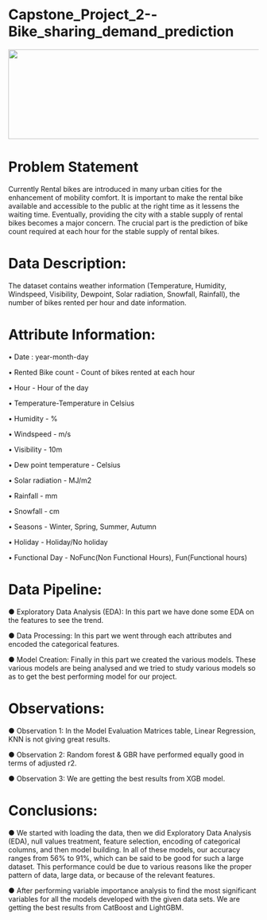 # Capstone_Project_2--Bike_sharing_demand_prediction

<p align="center">
  <img width="600" height="180" src="https://camo.githubusercontent.com/a91cf0d804b5c294058c838e5c99c7384c2f0dfcff50ddfe80b67144997054a4/68747470733a2f2f73746f726167652e676f6f676c65617069732e636f6d2f6b6167676c652d636f6d7065746974696f6e732f6b6167676c652f333934382f6d656469612f62696b65732e706e67">
</p>

# Problem Statement
Currently Rental bikes are introduced in many urban cities for the enhancement of mobility comfort. It is important to make the rental bike available and accessible to the public at the right time as it lessens the waiting time. Eventually, providing the city with a stable supply of rental bikes becomes a major concern. The crucial part is the prediction of bike count required at each hour for the stable supply of rental bikes.

# Data Description:
The dataset contains weather information (Temperature, Humidity, Windspeed, Visibility, Dewpoint, Solar radiation, Snowfall, Rainfall), the number of bikes rented per hour and date information.

# Attribute Information:
• Date : year-month-day

• Rented Bike count - Count of bikes rented at each hour

• Hour - Hour of the day

• Temperature-Temperature in Celsius

• Humidity - %

• Windspeed - m/s

• Visibility - 10m

• Dew point temperature - Celsius

• Solar radiation - MJ/m2

• Rainfall - mm

• Snowfall - cm

• Seasons - Winter, Spring, Summer, Autumn

• Holiday - Holiday/No holiday

• Functional Day - NoFunc(Non Functional Hours), Fun(Functional hours)

# Data Pipeline:
● Exploratory Data Analysis (EDA): In this part we have done some EDA on the features to see the trend.

● Data Processing: In this part we went through each attributes and encoded the categorical features.

● Model Creation: Finally in this part we created the various models. These various models are being analysed and we tried to study various models so as to get the best performing model for our project.

# Observations:
● Observation 1: In the Model Evaluation Matrices table, Linear Regression, KNN is not giving great results.

● Observation 2: Random forest & GBR have performed equally good in terms of adjusted r2.

● Observation 3: We are getting the best results from XGB model.

# Conclusions:
● We started with loading the data, then we did Exploratory Data Analysis (EDA), null values treatment, feature selection, encoding of categorical columns, and then model building. In all of these models, our accuracy ranges from 56% to 91%, which can be said to be good for such a large dataset. This performance could be due to various reasons like the proper pattern of data, large data, or because of the relevant features.

● After performing variable importance analysis to find the most significant variables for all the models developed with the given data sets. We are getting the best results from CatBoost and LightGBM.
